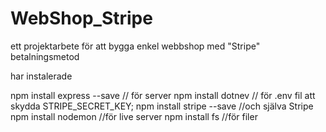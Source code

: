 # WebShop_Stripe
ett projektarbete för att bygga enkel webbshop med "Stripe" betalningsmetod


har instalerade 

npm install express --save // för server 
npm install dotnev // för .env fil att skydda STRIPE_SECRET_KEY; 
npm install stripe --save //och själva Stripe 
npm install nodemon //för live server
npm install fs //för filer